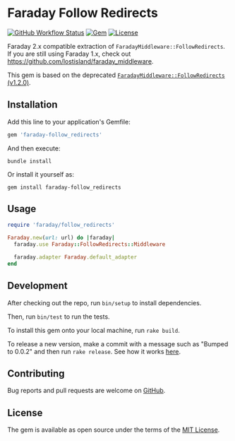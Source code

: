 # Faraday Follow Redirects

[![GitHub Workflow Status](https://img.shields.io/github/workflow/status/tisba/faraday-follow_redirects/ci)](https://github.com/tisba/faraday-follow_redirects/actions?query=branch%3Amain)
[![Gem](https://img.shields.io/gem/v/faraday-follow_redirects.svg?style=flat-square)](https://rubygems.org/gems/faraday-follow_redirects)
[![License](https://img.shields.io/github/license/tisba/faraday-follow_redirects.svg?style=flat-square)](LICENSE.md)

Faraday 2.x compatible extraction of `FaradayMiddleware::FollowRedirects`. If you are still using Faraday 1.x, check out https://github.com/lostisland/faraday_middleware.

This gem is based on the deprecated [`FaradayMiddleware::FollowRedirects` (v1.2.0)](https://github.com/lostisland/faraday_middleware/blob/v1.2.0/lib/faraday_middleware/response/follow_redirects.rb).

## Installation

Add this line to your application's Gemfile:

```ruby
gem 'faraday-follow_redirects'
```

And then execute:

```shell
bundle install
```

Or install it yourself as:

```shell
gem install faraday-follow_redirects
```

## Usage

```ruby
require 'faraday/follow_redirects'

Faraday.new(url: url) do |faraday|
  faraday.use Faraday::FollowRedirects::Middleware

  faraday.adapter Faraday.default_adapter
end
```

## Development

After checking out the repo, run `bin/setup` to install dependencies.

Then, run `bin/test` to run the tests.

To install this gem onto your local machine, run `rake build`.

To release a new version, make a commit with a message such as "Bumped to 0.0.2" and then run `rake release`.
See how it works [here](https://bundler.io/guides/creating_gem.html#releasing-the-gem).

## Contributing

Bug reports and pull requests are welcome on [GitHub](https://github.com/tisba/faraday-follow_redirects).

## License

The gem is available as open source under the terms of the [MIT License](https://opensource.org/licenses/MIT).
